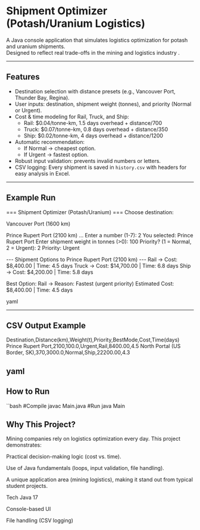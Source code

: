 # Shipment Optimizer (Potash/Uranium Logistics)

A Java console application that simulates logistics optimization for potash and uranium shipments.  
Designed to reflect real trade-offs in the mining and logistics industry .

---

## Features
- Destination selection with distance presets (e.g., Vancouver Port, Thunder Bay, Regina).
- User inputs: destination, shipment weight (tonnes), and priority (Normal or Urgent).
- Cost & time modeling for Rail, Truck, and Ship:
  - Rail: $0.04/tonne-km, 1.5 days overhead + distance/700
  - Truck: $0.07/tonne-km, 0.8 days overhead + distance/350
  - Ship: $0.02/tonne-km, 4 days overhead + distance/1200
- Automatic recommendation:
  - If Normal → cheapest option.
  - If Urgent → fastest option.
- Robust input validation: prevents invalid numbers or letters.
- CSV logging: Every shipment is saved in `history.csv` with headers for easy analysis in Excel.

---

## Example Run
=== Shipment Optimizer (Potash/Uranium) ===
Choose destination:

Vancouver Port (1600 km)

Prince Rupert Port (2100 km)
...
Enter a number (1-7): 2
You selected: Prince Rupert Port
Enter shipment weight in tonnes (>0): 100
Priority? (1 = Normal, 2 = Urgent): 2
Priority: Urgent

--- Shipment Options to Prince Rupert Port (2100 km) ---
Rail -> Cost: $8,400.00 | Time: 4.5 days
Truck -> Cost: $14,700.00 | Time: 6.8 days
Ship -> Cost: $4,200.00 | Time: 5.8 days

Best Option: Rail -> Reason: Fastest (urgent priority)
Estimated Cost: $8,400.00 | Time: 4.5 days

yaml

---

## CSV Output Example
Destination,Distance(km),Weight(t),Priority,BestMode,Cost,Time(days)
Prince Rupert Port,2100,100.0,Urgent,Rail,8400.00,4.5
North Portal (US Border, SK),370,3000.0,Normal,Ship,22200.00,4.3

yaml
---

## How to Run
``bash
#Compile
javac Main.java
#Run
java Main

## Why This Project?
Mining companies rely on logistics optimization every day.
This project demonstrates:

Practical decision-making logic (cost vs. time).

Use of Java fundamentals (loops, input validation, file handling).

A unique application area (mining logistics), making it stand out from typical student projects.

Tech
Java 17

Console-based UI

File handling (CSV logging)
